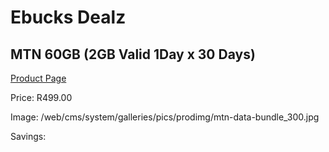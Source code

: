 
# Ebucks Dealz
## MTN 60GB (2GB Valid 1Day x 30 Days)
[Product Page](https://www.ebucks.com/web/shop/productSelected.do?prodId=1194739064&catId=300)

Price: R499.00

Image: /web/cms/system/galleries/pics/prodimg/mtn-data-bundle_300.jpg

Savings: 


	